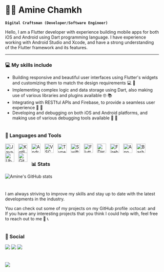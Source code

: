 # 👨‍💻 Amine Chamkh

**`Digital Craftsman (Developer/Software Engineer)`**

Hello, I am a Flutter developer with experience building mobile apps for both iOS and Android using Dart programming language. I have experience working with Android Studio and Xcode, and have a strong understanding of the Flutter framework and its features. 

---

### 💻 My skills include
- Building responsive and beautiful user interfaces using Flutter's widgets and customizing them to match the design requirements :computer: :art:
- Implementing complex logic and data storage using Dart, also making use of various libraries and plugins available :nerd_face: :books:
- Integrating with RESTful APIs and Firebase, to provide a seamless user experience :electric_plug: :iphone:
- Developing and debugging on both iOS and Android platforms, and making use of various debugging tools available :rocket: :wrench:

#

### 🧰 Languages and Tools
<img align="left" alt="Java" width="30px" style="padding-right:10px;" src="https://cdn.jsdelivr.net/gh/devicons/devicon/icons/java/java-original.svg"/>
<img align="left" alt="Kotlin" width="30px" style="padding-right:10px;" src="https://cdn.jsdelivr.net/gh/devicons/devicon/icons/kotlin/kotlin-plain.svg"/>
<img align="left" alt="Android" width="30px" style="padding-right:10px;" src="https://cdn.jsdelivr.net/gh/devicons/devicon/icons/android/android-original.svg" />
<img align="left" alt="VSCode" width="30px" style="padding-right:10px;" src="https://cdn.jsdelivr.net/gh/devicons/devicon/icons/vscode/vscode-original.svg" />
<img align="left" alt="TypeScript" width="30px" style="padding-right:10px;" src="https://cdn.jsdelivr.net/gh/devicons/devicon/icons/typescript/typescript-original.svg" />
<img align="left" alt="Swift" width="30px" style="padding-right:10px;" src="https://cdn.jsdelivr.net/gh/devicons/devicon/icons/swift/swift-original.svg" />
<img align="left" alt="Flutter" width="30px" style="padding-right:10px;" src="https://cdn.jsdelivr.net/gh/devicons/devicon/icons/flutter/flutter-plain.svg" />
<img align="left" alt="Dart" width="30px" style="padding-right:10px;" src="https://cdn.jsdelivr.net/gh/devicons/devicon/icons/dart/dart-original.svg" />
<img align="left" alt="Firebase" width="30px" style="padding-right:10px;" src="https://cdn.jsdelivr.net/gh/devicons/devicon/icons/firebase/firebase-plain.svg" />
<img align="left" alt="Appwrite" width="30px" style="padding-right:10px;" src="https://cdn.jsdelivr.net/gh/devicons/devicon/icons/appwrite/appwrite-original.svg" />
<img align="left" alt="Bash" width="30px" style="padding-right:10px;" src="https://cdn.jsdelivr.net/gh/devicons/devicon/icons/bash/bash-original.svg" />
<img align="left" alt="Ubuntu" width="30px" style="padding-right:10px;" src="https://cdn.jsdelivr.net/gh/devicons/devicon/icons/ubuntu/ubuntu-plain.svg" />
<img align="left" alt="Git" width="30px" style="padding-right:10px;" src="https://cdn.jsdelivr.net/gh/devicons/devicon/icons/git/git-original.svg" />
<!--
<img align="left" alt="Python" width="30px" style="padding-right:10px;" src="https://cdn.jsdelivr.net/gh/devicons/devicon/icons/python/python-original.svg" />
<img align="left" alt="C" width="30px" style="padding-right:10px;" src="https://cdn.jsdelivr.net/gh/devicons/devicon/icons/c/c-plain.svg" />
<img align="left" alt="C++" width="30px" style="padding-right:10px;" src="https://cdn.jsdelivr.net/gh/devicons/devicon/icons/cplusplus/cplusplus-plain.svg" />
<img align="left" alt="Github" width="30px" style="padding-right:10px;" src="https://cdn.jsdelivr.net/gh/devicons/devicon/icons/github/github-original.svg" />
<img align="left" alt="Rust" width="30px" style="padding-right:10px;" src="https://cdn.jsdelivr.net/gh/devicons/devicon/icons/rust/rust-plain.svg" />
-->
<br/>

#

### 📊 Stats
![Amine's GitHub stats](https://github-readme-stats-git-masterrstaa-rickstaa.vercel.app/api?username=cmedamine&show_icons=true&theme=highcontrast)

#

I am always striving to improve my skills and stay up to date with the latest developments in the industry.

You can check out some of my projects on my GitHub profile :octocat: and If you have any interesting projects that you think I could help with, feel free to reach out to me :email: :telephone_receiver:

#

### 💬 Social
<a href="https://linkedin.com/in/aminechamkh"> <img src="https://img.shields.io/badge/LinkedIn-0077B5?style=for-the-badge&logo=linkedin&logoColor=white" /></a>
<a href="https://twitter.com/ChamkhAmine"> <img src="https://img.shields.io/badge/Twitter-1DA1F2?style=for-the-badge&logo=twitter&logoColor=white" /></a>
<a href="https://github.com/cmedamine"> <img src="https://img.shields.io/badge/GitHub-100000?style=for-the-badge&logo=github&logoColor=white" /></a>

#

<code><img src="https://komarev.com/ghpvc/?username=cmedamine&style=flat&color=yellow"></code>
